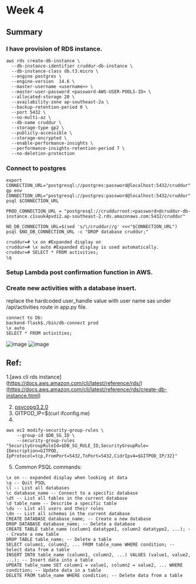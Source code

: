 # Week 4
## Summary
### I have provision of RDS instance.
```
aws rds create-db-instance \
  --db-instance-identifier cruddur-db-instance \
  --db-instance-class db.t3.micro \
  --engine postgres \
  --engine-version  14.6 \
  --master-username <username>> \
  --master-user-password <password-AWS-USER-POOLS-ID> \
  --allocated-storage 20 \
  --availability-zone ap-southeast-2a \
  --backup-retention-period 0 \
  --port 5432 \
  --no-multi-az \
  --db-name cruddur \
  --storage-type gp2 \
  --publicly-accessible \
  --storage-encrypted \
  --enable-performance-insights \
  --performance-insights-retention-period 7 \
  --no-deletion-protection
```
### Connect to postgres
```
export CONNECTION_URL="postgresql://postgres:password@localhost:5432/cruddur"
gp env CONNECTION_URL="postgresql://postgres:password@localhost:5432/cruddur"
psql $CONNECTION_URL

PROD_CONNECTION_URL = "postgresql://cruddurroot:<password>@cruddur-db-instance.c1suuk4pvdi2.ap-southeast-2.rds.amazonaws.com:5432/cruddur"

NO_DB_CONNECTION_URL=$(sed 's/\/cruddur//g' <<<"$CONNECTION_URL")
psql $NO_DB_CONNECTION_URL -c "DROP database cruddur;"

cruddur=# \x on #Expanded display on
cruddur=# \x auto #Expanded display is used automatically.
cruddur=# SELECT * FROM activities;
\q
```
### Setup Lambda post confirmation function in AWS.
### Create new activities with a database insert.
replace the hardcoded user_handle value with user name sas under /api/activities route in app.py file.
```
connect to Db:
backend-flask$./bin/db-connect prod
\x auto
SELECT * FROM activities;
```
![image](https://user-images.githubusercontent.com/116926319/227116856-6885c7e6-be93-4d6e-9dee-f6c440993396.png)
![image](https://user-images.githubusercontent.com/116926319/227117107-711d7074-2ceb-47c7-be65-a7e286a69fd8.png)

## Ref:
1.[aws cli rds instance]
(https://docs.aws.amazon.com/cli/latest/reference/rds/)
(https://docs.aws.amazon.com/cli/latest/reference/rds/create-db-instance.html)

2. [psycopg3.2.0](https://www.psycopg.org/psycopg3/docs/)
3. GITPOD_IP=$(curl ifconfig.me)
4. 
```
aws ec2 modify-security-group-rules \
    --group-id $DB_SG_ID \
    --security-group-rules "SecurityGroupRuleId=$DB_SG_RULE_ID,SecurityGroupRule={Description=GITPOD, IpProtocol=tcp,FromPort=5432,ToPort=5432,CidrIpv4=$GITPOD_IP/32}"
```
5. Common PSQL commands:
```
\x on -- expanded display when looking at data
\q -- Quit PSQL
\l -- List all databases
\c database_name -- Connect to a specific database
\dt -- List all tables in the current database
\d table_name -- Describe a specific table
\du -- List all users and their roles
\dn -- List all schemas in the current database
CREATE DATABASE database_name; -- Create a new database
DROP DATABASE database_name; -- Delete a database
CREATE TABLE table_name (column1 datatype1, column2 datatype2, ...); -- Create a new table
DROP TABLE table_name; -- Delete a table
SELECT column1, column2, ... FROM table_name WHERE condition; -- Select data from a table
INSERT INTO table_name (column1, column2, ...) VALUES (value1, value2, ...); -- Insert data into a table
UPDATE table_name SET column1 = value1, column2 = value2, ... WHERE condition; -- Update data in a table
DELETE FROM table_name WHERE condition; -- Delete data from a table
```

